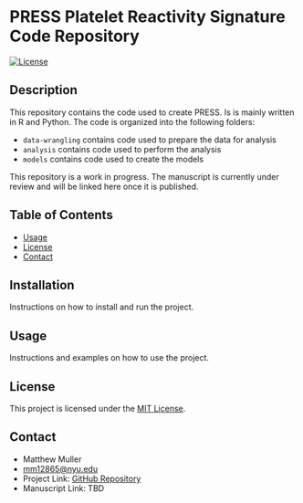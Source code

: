 # PRESS Platelet Reactivity Signature Code Repository

[![License](https://img.shields.io/badge/license-MIT-blue.svg)](LICENSE)

## Description

This repository contains the code used to create PRESS. Is is mainly written in R and Python. The code is organized into the following folders:

* `data-wrangling` contains code used to prepare the data for analysis
* `analysis` contains code used to perform the analysis
* `models` contains code used to create the models

This repository is a work in progress. The manuscript is currently under review and will be linked here once it is published.

## Table of Contents

* [Usage](#usage)
* [License](#license)
* [Contact](#contact)

## Installation

Instructions on how to install and run the project.

## Usage

Instructions and examples on how to use the project.

## License

This project is licensed under the [MIT License](LICENSE).

## Contact

* Matthew Muller
* <mm12865@nyu.edu>
* Project Link: [GitHub Repository](https://github.com/mattmuller0/press)
* Manuscript Link: TBD
